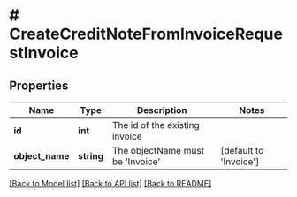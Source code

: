 # # CreateCreditNoteFromInvoiceRequestInvoice

## Properties

Name | Type | Description | Notes
------------ | ------------- | ------------- | -------------
**id** | **int** | The id of the existing invoice |
**object_name** | **string** | The objectName must be &#39;Invoice&#39; | [default to 'Invoice']

[[Back to Model list]](../../README.md#models) [[Back to API list]](../../README.md#endpoints) [[Back to README]](../../README.md)
